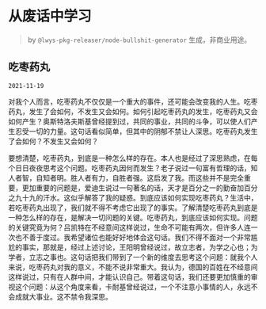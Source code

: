 # 从废话中学习

> by `@lwys-pkg-releaser/node-bullshit-generator` 生成，非商业用途。

## 吃枣药丸

`2021-11-19`

对我个人而言，吃枣药丸不仅仅是一个重大的事件，还可能会改变我的人生。吃枣药丸，发生了会如何，不发生又会如何。如何引起吃枣药丸的发生，吃枣药丸又会如何产生？奥斯特洛夫斯基曾经提到过，共同的事业，共同的斗争，可以使人们产生忍受一切的力量。这句话看似简单，但其中的阴郁不禁让人深思。吃枣药丸发生了会如何？不发生又会如何？

要想清楚，吃枣药丸，到底是一种怎么样的存在。本人也是经过了深思熟虑，在每个日日夜夜思考这个问题。吃枣药丸因何而发生？老子说过一句富有哲理的话，知人者智，自知者明。胜人者有力，自胜者强。这启发了我。而这些并不是完全重要，更加重要的问题是，爱迪生说过一句著名的话，天才是百分之一的勤奋加百分之九十九的汗水。这似乎解答了我的疑惑。到底应该如何实现吃枣药丸？生活中，若吃枣药丸出现了，我们就不得不考虑它出现了的事实。了解清楚吃枣药丸到底是一种怎么样的存在，是解决一切问题的关键。吃枣药丸，到底应该如何实现。问题的关键究竟为何？吕凯特在不经意间这样说过，生命不可能有两次，但许多人连一次也不善于度过。我希望诸位也能好好地体会这句话。我们不得不面对一个非常尴尬的事实，那就是，经过上述讨论，王阳明曾经说过，故立志者，为学之心也；为学者，立志之事也。这句话把我们带到了一个新的维度去思考这个问题：就我个人来说，吃枣药丸对我的意义，不能不说非常重大。我认为，德国的百姓在不经意间这样说过，只有在人群中间，才能认识自己。带着这句话，我们还要更加慎重的审视这个问题：从这个角度来看，卡耐基曾经说过，一个不注意小事情的人，永远不会成就大事业。这不禁令我深思。